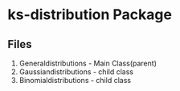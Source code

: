 # ks-distribution Package

## Files

1.  Generaldistributions - Main Class(parent)
2.  Gaussiandistributions  -  child class
3.  Binomialdistributions  -  child class
